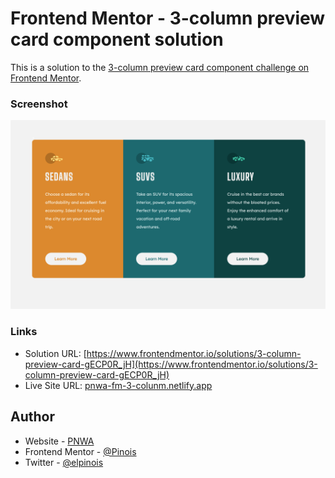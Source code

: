 # Frontend Mentor - 3-column preview card component solution

This is a solution to the [3-column preview card component challenge on Frontend Mentor](https://www.frontendmentor.io/challenges/3column-preview-card-component-pH92eAR2-).

### Screenshot

![](./design/result.png)

### Links

-   Solution URL: [https://www.frontendmentor.io/solutions/3-column-preview-card-gECP0R_jH](https://www.frontendmentor.io/solutions/3-column-preview-card-gECP0R_jH)
-   Live Site URL: [pnwa-fm-3-colunm.netlify.app](pnwa-fm-3-colunm.netlify.app)

## Author

-   Website - [PNWA](https://pnwa.dev)
-   Frontend Mentor - [@Pinois](https://www.frontendmentor.io/profile/Pinois)
-   Twitter - [@elpinois](https://www.twitter.com/elpinois)
